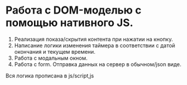 # Работа с DOM-моделью с помощью нативного JS.
1. Реализация показа/скрытия контента при нажатии на кнопку.
2. Написание логики изменения таймера в соответствии с датой окончания и текущем времени.
3. Работа с модальным окном.
4. Работа с form. Отправка данных на сервер в обычном/json виде.



Вся логика прописана в js/script,js
